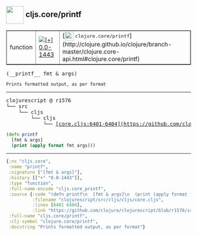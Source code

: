 ## <img width="48px" valign="middle" src="http://i.imgur.com/Hi20huC.png"> cljs.core/printf

 <table border="1">
<tr>
<td>function</td>
<td><a href="https://github.com/cljsinfo/api-refs/tree/0.0-1443"><img valign="middle" alt="[+] 0.0-1443" src="https://img.shields.io/badge/+-0.0--1443-lightgrey.svg"></a> </td>
<td>
[<img height="24px" valign="middle" src="http://i.imgur.com/1GjPKvB.png"> <samp>clojure.core/printf</samp>](http://clojure.github.io/clojure/branch-master/clojure.core-api.html#clojure.core/printf)
</td>
</tr>
</table>

 <samp>
(__printf__ fmt & args)<br>
</samp>

```
Prints formatted output, as per format
```

---

 <pre>
clojurescript @ r1576
└── src
    └── cljs
        └── cljs
            └── <ins>[core.cljs:6401-6404](https://github.com/clojure/clojurescript/blob/r1576/src/cljs/cljs/core.cljs#L6401-L6404)</ins>
</pre>

```clj
(defn printf
  [fmt & args]
  (print (apply format fmt args)))
```


---

```clj
{:ns "cljs.core",
 :name "printf",
 :signature ["[fmt & args]"],
 :history [["+" "0.0-1443"]],
 :type "function",
 :full-name-encode "cljs.core_printf",
 :source {:code "(defn printf\n  [fmt & args]\n  (print (apply format fmt args)))",
          :filename "clojurescript/src/cljs/cljs/core.cljs",
          :lines [6401 6404],
          :link "https://github.com/clojure/clojurescript/blob/r1576/src/cljs/cljs/core.cljs#L6401-L6404"},
 :full-name "cljs.core/printf",
 :clj-symbol "clojure.core/printf",
 :docstring "Prints formatted output, as per format"}

```
